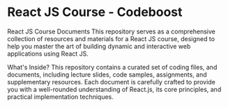 # React JS Course - Codeboost 
 
React JS Course Documents
This repository serves as a comprehensive collection of resources and materials for a React JS course, designed to help you master the art of building dynamic and interactive web applications using React JS.

What's Inside?
This repository contains a curated set of coding files, and documents, including lecture slides, code samples, assignments, and supplementary resources. Each document is carefully crafted to provide you with a well-rounded understanding of React.js, its core principles, and practical implementation techniques.
